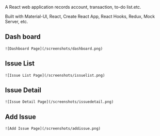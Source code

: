 A React web application records account, transaction, to-do list.etc.

Built with Material-UI, React, Create React App, React Hooks, Redux, Mock Server, etc.

## Dash board
    ![Dashboard Page](/screenshots/dashboard.png)

## Issue List
    ![Issue List Page](/screenshots/issuelist.png)

## Issue Detail
    ![Issue Detail Page](/screenshots/issuedetail.png)

## Add Issue
    ![Add Issue Page](/screenshots/addissue.png)